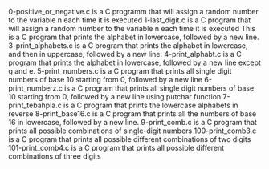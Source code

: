 0-positive_or_negative.c is a C programm that will assign a random number to the variable n each time it is executed
1-last_digit.c is a C program that will assign a random number to the variable n each time it is executed
This is a C program that prints the alphabet in lowercase, followed by a new line.
3-print_alphabets.c is a C program that prints the alphabet in lowercase, and then in uppercase, followed by a new line.
4-print_alphabt.c is a C program that prints the alphabet in lowercase, followed by a new line except q and e.
5-print_numbers.c is a C program that prints all single digit numbers of base 10 starting from 0, followed by a new line
6-print_numberz.c is a C program that prints all single digit numbers of base 10 starting from 0, followed by a new line using putchar function
7-print_tebahpla.c is a C program that prints the lowercase alphabets in reverse
8-print_base16.c is a C program that prints all the numbers of base 16 in lowercase, followed by a new line.
9-print_comb.c is a C program that prints all possible combinations of single-digit numbers
100-print_comb3.c is a C program that prints all possible different combinations of two digits
101-print_comb4.c is a C program that prints all possible different combinations of three digits

